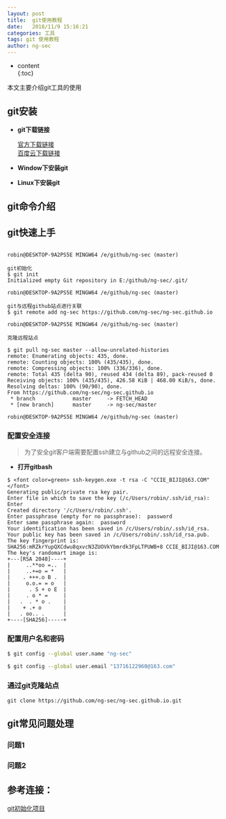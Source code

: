 ```yaml
---
layout: post  
title:  git使用教程  
date:   2018/11/9 15:16:21   
categories: 工具
tags: git 使用教程
author: ng-sec  
---
```



* content  
{:toc}

本文主要介绍git工具的使用

## git安装
* **git下载链接**
	
	[官方下载链接](https://git-scm.com/downloads)  
	[百度云下载链接](https://git-scm.com/downloads)

* **Window下安装git**
	
    
* **Linux下安装git**

 
## git命令介绍


## git快速上手



``` shell

robin@DESKTOP-9A2PS5E MINGW64 /e/github/ng-sec (master)

git初始化
$ git init    
Initialized empty Git repository in E:/github/ng-sec/.git/

robin@DESKTOP-9A2PS5E MINGW64 /e/github/ng-sec (master)

git与远程github站点进行关联
$ git remote add ng-sec https://github.com/ng-sec/ng-sec.github.io

robin@DESKTOP-9A2PS5E MINGW64 /e/github/ng-sec (master)

克隆远程站点

$ git pull ng-sec master --allow-unrelated-histories
remote: Enumerating objects: 435, done.
remote: Counting objects: 100% (435/435), done.
remote: Compressing objects: 100% (336/336), done.
remote: Total 435 (delta 90), reused 434 (delta 89), pack-reused 0
Receiving objects: 100% (435/435), 426.58 KiB | 468.00 KiB/s, done.
Resolving deltas: 100% (90/90), done.
From https://github.com/ng-sec/ng-sec.github.io
 * branch            master     -> FETCH_HEAD
 * [new branch]      master     -> ng-sec/master

robin@DESKTOP-9A2PS5E MINGW64 /e/github/ng-sec (master)

```



### 配置安全连接
> 为了安全git客户端需要配置ssh建立与github之间的远程安全连接。

 * **打开gitbash**  
    
``` shell
$ <font color=green> ssh-keygen.exe -t rsa -C "CCIE_BIJI@163.COM"   </font>
Generating public/private rsa key pair.  
Enter file in which to save the key (/c/Users/robin/.ssh/id_rsa): Enter
Created directory '/c/Users/robin/.ssh'.  
Enter passphrase (empty for no passphrase):  password
Enter same passphrase again:  password
Your identification has been saved in /c/Users/robin/.ssh/id_rsa.  
Your public key has been saved in /c/Users/robin/.ssh/id_rsa.pub.  
The key fingerprint is:
SHA256:mRZkrYupQXCdwu8qxvcN3ZUOVkYbmrdk3FpLTPUWB+8 CCIE_BIJI@163.COM  
The key's randomart image is:  
+---[RSA 2048]----+  
|     ..**oo =..  |  
|     ..+=o = *   |  
|    . +++.o B .  |  
|     o.o.= = o   |
|      . S + o E  |  
|     . o * =     |  
|   .  . * o .    |  
|    + .+ o       |  
|   . oo.. .      |  
+----[SHA256]-----+  

```
### 配置用户名和密码

``` bash
$ git config --global user.name "ng-sec"  
 
$ git config --global user.email "13716122960@163.com"  
```




### 通过git克隆站点

``` shell
git clone https://github.com/ng-sec/ng-sec.github.io.git
```




## git常见问题处理

### 问题1

### 问题2

## 参考连接：

 [git初始化项目](https://www.jianshu.com/p/f815258bcbcf "简书git初始化项目")